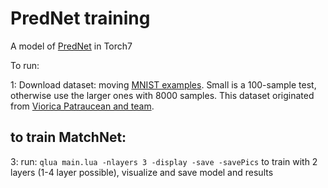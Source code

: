 # PredNet training

A model of [PredNet](https://coxlab.github.io/prednet/) in Torch7

To run:

1: Download dataset: moving [MNIST examples](https://www.dropbox.com/sh/fvsqod4uv7yp0dp/AAAHoHUjkXg4mW6OvV91TgaEa). Small is a 100-sample test, otherwise use the larger ones with 8000 samples. This dataset originated from [Viorica Patraucean and team](http://mi.eng.cam.ac.uk/~vp344/).


## to train MatchNet:

3: run: ```qlua main.lua -nlayers 3 -display -save -savePics``` to train with 2 layers (1-4 layer possible), visualize and save model and results

